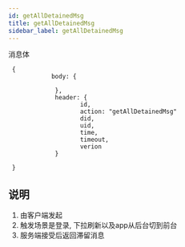 ```yaml
---
id: getAllDetainedMsg
title: getAllDetainedMsg
sidebar_label: getAllDetainedMsg
---
```


消息体
```
 {
            body: {
               
             },
             header: {
                    id,
                    action: "getAllDetainedMsg"
                    did,
                    uid,
                    time,
                    timeout,
                    verion
             }
            
 }
```

## 说明
1. 由客户端发起
2. 触发场景是登录, 下拉刷新以及app从后台切到前台
3. 服务端接受后返回滞留消息
